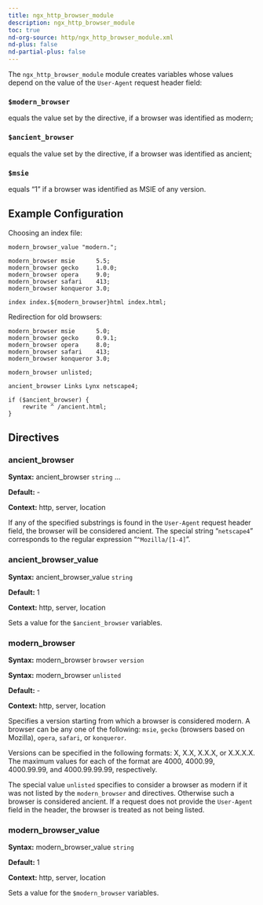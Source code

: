 ```yaml
---
title: ngx_http_browser_module
description: ngx_http_browser_module
toc: true
nd-org-source: http/ngx_http_browser_module.xml
nd-plus: false
nd-partial-plus: false
---
```



<!--
      ********************************************************************************
      🛑 WARNING: AUTOGENERATED FILE - DO NOT EDIT 🛑 This Markdown file was
      automatically generated from the source XML documentation. Any manual
      changes made directly to this file will be overwritten. To request or
      suggest changes, please edit the source XML files instead.
      https://github.com/nginx/nginx.org/tree/main/xml/en
      ********************************************************************************
      -->


The `ngx_http_browser_module` module creates variables
whose values depend on the value of the `User-Agent`
request header field:


### ``$modern_browser``


equals the value set by the [](#modern_browser_value) directive,
if a browser was identified as modern;



### ``$ancient_browser``


equals the value set by the [](#ancient_browser_value) directive,
if a browser was identified as ancient;



### ``$msie``


equals “1” if a browser was identified as MSIE of any version.



## Example Configuration


Choosing an index file:

```nginx
modern_browser_value "modern.";

modern_browser msie      5.5;
modern_browser gecko     1.0.0;
modern_browser opera     9.0;
modern_browser safari    413;
modern_browser konqueror 3.0;

index index.${modern_browser}html index.html;

```


Redirection for old browsers:

```nginx
modern_browser msie      5.0;
modern_browser gecko     0.9.1;
modern_browser opera     8.0;
modern_browser safari    413;
modern_browser konqueror 3.0;

modern_browser unlisted;

ancient_browser Links Lynx netscape4;

if ($ancient_browser) {
    rewrite ^ /ancient.html;
}

```

## Directives

### ancient_browser

**Syntax:** ancient_browser `string` ...

**Default:** -

**Context:** http, server, location


If any of the specified substrings is found in the `User-Agent`
request header field, the browser will be considered ancient.
The special string “`netscape4`” corresponds to the
regular expression “`^Mozilla/[1-4]`”.
### ancient_browser_value

**Syntax:** ancient_browser_value `string`

**Default:** 1

**Context:** http, server, location


Sets a value for the `$ancient_browser` variables.
### modern_browser

**Syntax:** modern_browser `browser` `version`

**Syntax:** modern_browser `unlisted`

**Default:** -

**Context:** http, server, location


Specifies a version starting from which a browser is considered modern.
A browser can be any one of the following: `msie`,
`gecko` (browsers based on Mozilla),
`opera`, `safari`,
or `konqueror`.

Versions can be specified in the following formats: X, X.X, X.X.X, or X.X.X.X.
The maximum values for each of the format are
4000, 4000.99, 4000.99.99, and 4000.99.99.99, respectively.

The special value `unlisted` specifies to consider
a browser as modern if it was not listed by the
`modern_browser` and [](#ancient_browser)
directives.
Otherwise such a browser is considered ancient.
If a request does not provide the `User-Agent` field
in the header, the browser is treated as not being listed.
### modern_browser_value

**Syntax:** modern_browser_value `string`

**Default:** 1

**Context:** http, server, location


Sets a value for the `$modern_browser` variables.
